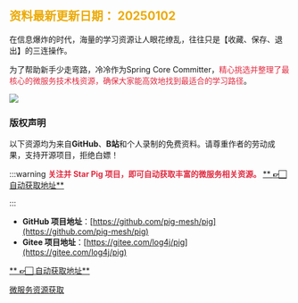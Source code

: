 ## <font style="color:#ECAA04;">资料最新更新日期： 20250102</font>


在信息爆炸的时代，海量的学习资源让人眼花缭乱，往往只是【收藏、保存、退出】的三连操作。



为了帮助新手少走弯路，冷冷作为Spring Core Committer，<font style="color:#DF2A3F;">精心挑选并整理了最核心的微服务技术栈资源，确保大家能高效地找到最适合的学习路径</font>。



![](https://cdn.nlark.com/yuque/0/2024/png/283679/1733977094903-fa1c8a38-ace3-43b0-bad9-f92dce97b191.png)



### 版权声明
以下资源均为来自**GitHub**、**B站**和个人录制的免费资料。请尊重作者的劳动成果，支持开源项目，拒绝白嫖！



:::warning
**<font style="color:#DF2A3F;">关注并 Star Pig 项目，即可自动获取丰富的微服务相关资源。  </font>**[** ****👉🏻**** 自动获取地址**](https://pay.pig4cloud.com/exchange)

:::



+ **GitHub 项目地址**：[https://github.com/pig-mesh/pig](https://github.com/pig-mesh/pig)
+ **Gitee 项目地址**：[https://gitee.com/log4j/pig](https://gitee.com/log4j/pig)





[** ****👉🏻**** 自动获取地址**](https://pay.pig4cloud.com/exchange)

[微服务资源获取](https://pay.pig4cloud.com/exchange)



